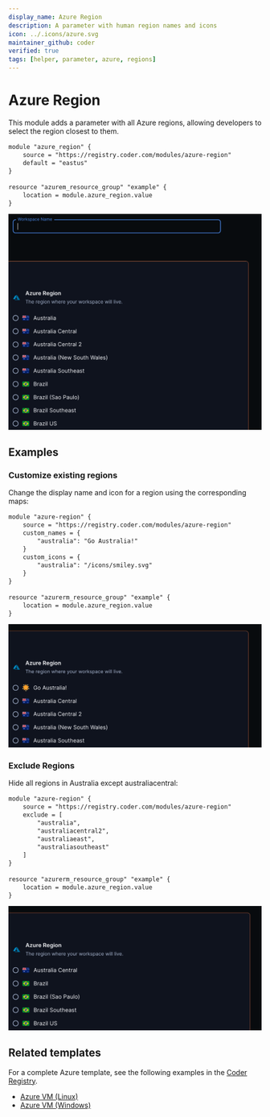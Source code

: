 ```yaml
---
display_name: Azure Region
description: A parameter with human region names and icons
icon: ../.icons/azure.svg
maintainer_github: coder
verified: true
tags: [helper, parameter, azure, regions]
---
```


# Azure Region

This module adds a parameter with all Azure regions, allowing developers to select the region closest to them.

```hcl
module "azure_region" {
    source = "https://registry.coder.com/modules/azure-region"
    default = "eastus"
}

resource "azurem_resource_group" "example" {
    location = module.azure_region.value
}
```

![Azure Region Default](../.images/azure-default.png)

## Examples

### Customize existing regions

Change the display name and icon for a region using the corresponding maps:

```hcl
module "azure-region" {
    source = "https://registry.coder.com/modules/azure-region"
    custom_names = {
        "australia": "Go Australia!"
    }
    custom_icons = {
        "australia": "/icons/smiley.svg"
    }
}

resource "azurerm_resource_group" "example" {
    location = module.azure_region.value
}
```

![Azure Region Custom](../.images/azure-custom.png)

### Exclude Regions

Hide all regions in Australia except australiacentral:

```hcl
module "azure-region" {
    source = "https://registry.coder.com/modules/azure-region"
    exclude = [
        "australia",
        "australiacentral2",
        "australiaeast",
        "australiasoutheast"
    ]
}

resource "azurerm_resource_group" "example" {
    location = module.azure_region.value
}
```

![Azure Exclude](../.images/azure-exclude.png)

## Related templates

For a complete Azure template, see the following examples in the [Coder Registry](https://registry.coder.com/).

- [Azure VM (Linux)](https://registry.coder.com/templates/azure-linux)
- [Azure VM (Windows)](https://registry.coder.com/templates/azure-windows)
